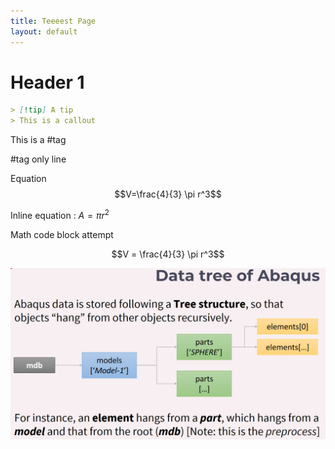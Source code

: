 ```yaml
---
title: Teeeest Page
layout: default
---
```


# Header 1


```markdown
> [!tip] A tip
> This is a callout
```


This is a #tag

#tag only line

Equation
$$V=\frac{4}{3} \pi r^3$$

Inline equation : $A = \pi r^2$

Math code block attempt
```math
V = \frac{4}{3} \pi r^3
```


![](img/Abaqus%20data%20tree-1.png)

